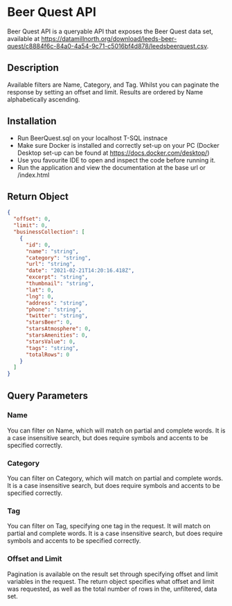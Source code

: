 # Beer Quest API
Beer Quest API is a queryable API that exposes the Beer Quest data set, available at https://datamillnorth.org/download/leeds-beer-quest/c8884f6c-84a0-4a54-9c71-c5016bf4d878/leedsbeerquest.csv.

## Description
Available filters are Name, Category, and Tag. Whilst you can paginate the response by setting an offset and limit. Results are ordered by Name alphabetically ascending.

## Installation
- Run BeerQuest.sql on your localhost T-SQL instnace
- Make sure Docker is installed and correctly set-up on your PC (Docker Desktop set-up can be found at https://docs.docker.com/desktop/)
- Use you favourite IDE to open and inspect the code before running it.
- Run the application and view the documentation at the base url or /index.html

## Return Object
```json
{
  "offset": 0,
  "limit": 0,
  "businessCollection": [
    {
      "id": 0,
      "name": "string",
      "category": "string",
      "url": "string",
      "date": "2021-02-21T14:20:16.418Z",
      "excerpt": "string",
      "thumbnail": "string",
      "lat": 0,
      "lng": 0,
      "address": "string",
      "phone": "string",
      "twitter": "string",
      "starsBeer": 0,
      "starsAtmosphere": 0,
      "starsAmenities": 0,
      "starsValue": 0,
      "tags": "string",
      "totalRows": 0
    }
  ]
}
```

## Query Parameters
### Name
You can filter on Name, which will match on partial and complete words. It is a case insensitive search, but does require symbols and accents to be specified correctly.

### Category
You can filter on Category, which will match on partial and complete words. It is a case insensitive search, but does require symbols and accents to be specified correctly.

### Tag
You can filter on Tag, specifying one tag in the request. It  will match on partial and complete words. It is a case insensitive search, but does require symbols and accents to be specified correctly.

### Offset and Limit
Pagination is available on the result set through specifying offset and limit variables in the request. The return object specifies what offset and limit was requested, as well as the total number of rows in the, unfiltered, data set.
